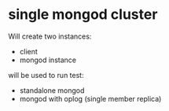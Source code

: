single mongod cluster
==========

Will create two instances:
- client
- mongod instance

will be used to run test:
- standalone mongod
- mongod with oplog (single member replica)
